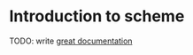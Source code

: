 # Introduction to scheme

TODO: write [great documentation](http://jacobian.org/writing/great-documentation/what-to-write/)
